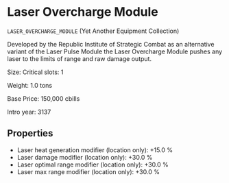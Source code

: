 # Laser Overcharge Module

`LASER_OVERCHARGE_MODULE` (Yet Another Equipment Collection)

Developed by the Republic Institute of Strategic Combat as an alternative variant of the Laser Pulse Module the Laser Overcharge Module pushes any laser to the limits of range and raw damage output.

Size: Critical slots: 1

Weight: 1.0 tons

Base Price: 150,000 cbills

Intro year: 3137

## Properties
* Laser heat generation modifier (location only): +15.0 %
* Laser damage modifier (location only): +30.0 %
* Laser optimal range modifier (location only): +30.0 %
* Laser max range modifier (location only): +30.0 %
